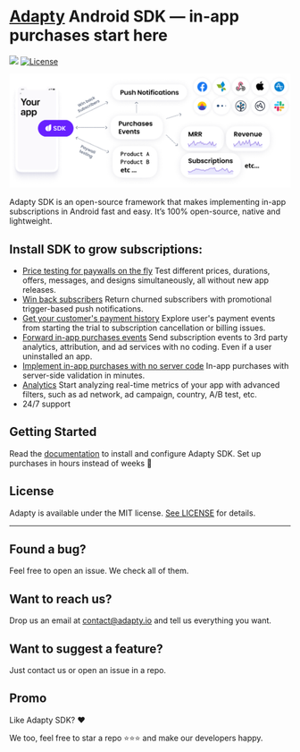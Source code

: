 # [Adapty](https://adapty.io/?utm_source=github&utm_medium=content&utm_campaign=AdaptySDK-Android) Android SDK — in-app purchases start here

[![](https://jitpack.io/v/adaptyteam/AdaptySDK-Android.svg)](http://bit.ly/3s0Bu3r)
[![License](https://img.shields.io/badge/license-MIT-brightgreen.svg)](https://github.com/adaptyteam/AdaptySDK-Android/blob/master/LICENSE)

![Adapty: CRM for mobile apps with subscriptions](/adapty-schema.png)

Adapty SDK is an open-source framework that makes implementing in-app subscriptions in Android fast and easy. It’s 100% open-source, native and lightweight.

## Install SDK to grow subscriptions:

- [Price testing for paywalls on the fly](https://doc.adapty.io/docs/ab-test?utm_source=github&utm_medium=content&utm_campaign=AdaptySDK-Android)
Test different prices, durations, offers, messages, and designs simultaneously, all without new app releases.
- [Win back subscribers](https://doc.adapty.io/docs/promo-campaigns?utm_source=github&utm_medium=content&utm_campaign=AdaptySDK-Android)
Return churned subscribers with promotional trigger-based push notifications.
- [Get your customer's payment history](https://doc.adapty.io/docs/profiles-crm?utm_source=github&utm_medium=content&utm_campaign=AdaptySDK-Android)
Explore user's payment events from starting the trial to subscription cancellation or billing issues.
- [Forward in-app purchases events](https://doc.adapty.io/docs/events?utm_source=github&utm_medium=content&utm_campaign=AdaptySDK-Android)
Send subscription events to 3rd party analytics, attribution, and ad services with no coding. Even if a user uninstalled an app.
- [Implement in-app purchases with no server code](https://doc.adapty.io/docs/android-sdk-configuration?utm_source=github&utm_medium=content&utm_campaign=AdaptySDK-Android)
In-app purchases with server-side validation in minutes.
- [Analytics](https://doc.adapty.io/docs/analytics-charts?utm_source=github&utm_medium=content&utm_campaign=AdaptySDK-Android)
Start analyzing real-time metrics of your app with advanced filters, such as ad network, ad campaign, country, A/B test, etc.
- 24/7 support

## Getting Started

Read the [documentation](https://doc.adapty.io/docs/android-sdk-installation?utm_source=github&utm_medium=content&utm_campaign=AdaptySDK-Android) to install and configure Adapty SDK. Set up purchases in hours instead of weeks :rocket:

## License

Adapty is available under the MIT license. [See LICENSE](https://github.com/adaptyteam/AdaptySDK-Android/blob/master/LICENSE) for details.

---

## Found a bug?

Feel free to open an issue. We check all of them.

## Want to reach us?

Drop us an email at contact@adapty.io and tell us everything you want.

## Want to suggest a feature?

Just contact us or open an issue in a repo.

## Promo

Like Adapty SDK? ❤️

We too, feel free to star a repo ⭐️⭐️⭐️ and make our developers happy.

